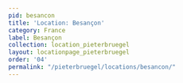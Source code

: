 ```yaml
---
pid: besancon
title: 'Location: Besançon'
category: France
label: Besançon
collection: location_pieterbruegel
layout: locationpage_pieterbruegel
order: '04'
permalink: "/pieterbruegel/locations/besancon/"
---
```

